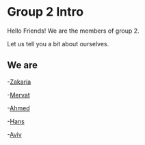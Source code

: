 # Group 2 Intro

Hello Friends! We are the members of group 2.

Let us tell you a bit about ourselves.

## We are

-[Zakaria](link22.md)

-[Mervat](link2.md)

-[Ahmed](link2.md)

-[Hans](link2.md)

-[Aviv](https://github.com/lab-antwerp-1/group-2/blob/feature-intro-readme/people/aviv.md)
